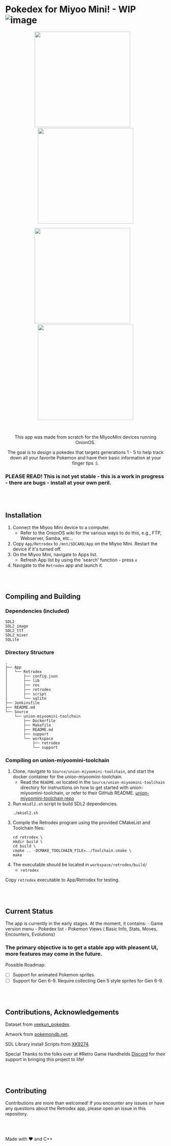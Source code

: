 # Pokedex for Miyoo Mini! - WIP ![image](https://github.com/Yorisoft/pokedex_miyoo/assets/27126548/11b8ac44-8e78-4b9f-8af1-bf8f633434f1)

<p align="center">
  <img src="https://github.com/user-attachments/assets/0e377eb6-4161-4e6c-8768-37137e617013" width="300" />
  &nbsp;&nbsp;&nbsp;&nbsp;
  <img src="https://github.com/user-attachments/assets/846d7a34-04d1-4e66-b88a-7b00f24651a3" width="300" /> 
</p>
<p align="center">
  <img src="https://github.com/user-attachments/assets/fc62218b-8060-4f21-b715-6c93df469473" width="300" /> 
  &nbsp;&nbsp;&nbsp;&nbsp;
  <img src="https://github.com/user-attachments/assets/7112b621-fb4d-4824-a54b-7842dd987a1a" width="300" /> 
</p>

</br>

<p align="center">This app was made from scratch for the MiyooMini devices running OnionOS. </p>
<p align="center">The goal is to design a pokedex that targets generations 1 - 5 to help track down all your favorite Pokemon and have their basic information at your finger tips :). </p>

### PLEASE READ! This is not yet stable - this is a work in progress - there are bugs - install at your own peril.

</br>
</br>

## Installation

1. Connect the Miyoo Mini device to a computer.
    - Refer to the OnionOS wiki for the various ways to do this, e.g., FTP, Webserver, Samba, etc…
2. Copy `App/Retrodex` to `/mnt/SDCARD/App` on the Miyoo Mini. Restart the device if it's turned off.
3. On the Miyoo Mini, navigate to Apps list. 
    - Refresh App list by using the 'search' function - press `x`
4. Navigate to the `Retrodex` app and launch it. 

</br>
</br>

## Compiling and Building

### Dependencies (included)
```
SDL2 
SDL2_image 
SDL2_ttf 
SDL2_mixer
SQLite
```

### Directory Structure
```
.
├── App
│   └── Retrodex
│       ├── config.json
│       ├── lib
│       ├── res
│       ├── retrodex
│       ├── script
│       └── sqlite
├── Jenkinsfile
├── README.md
└── Source
    └── union-miyoomini-toolchain
        ├── Dockerfile
        ├── Makefile
        ├── README.md
        ├── support
        └── workspace
            ├── retrodex
            └── support
```


### Compiling on union-miyoomini-toolchain

1. Clone, navigate to `Source/union-miyoomini-toolchain`, and start the docker container for the union-miyoomini-toolchain. 
   - Read the `README.md` located in the `Source/union-miyoomini-toolchain` directory for instructions on how to get started with union-miyoomini-toolchain, or refer to their GitHub README. [union-miyoomini-toolchain repo](https://github.com/MiyooMini/union-toolchain/tree/main)
2. Run `mksdl2.sh` script to build SDL2 dependencies.
    ```
    ./mksdl2.sh
    ```
3. Compile the Retrodex program using the provided CMakeList and Toolchain files:
    ```
    cd retrodex \
    mkdir build \
    cd build \
    cmake .. -DCMAKE_TOOLCHAIN_FILE=../Toolchain.cmake \
    make
    ```
4. The executable should be located in `workspace/retrodex/build/`
    - `retrodex`

Copy `retrodex` executable to App/Retrodex for testing. 

</br>
</br>


## Current Status

The app is currently in the early stages. At the moment, it contains: 
    - Game version menu 
    - Pokedex list
    - Pokemon Views ( Basic Info, Stats, Moves, Encounters, Evolutions) 

### The primary objective is to get a stable app with pleasent UI, more features may come in the future. 

Possible Roadmap:
- [ ] Support for animated Pokemon sprites. 
- [ ] Support for Gen 6-9. Require collecting Gen 5 style sprites for Gen 6-9. 

</br>
</br>

## Contributions, Acknowledgements

Dataset from [veekun_pokedex](https://github.com/veekun/veekun-pokedex).

Artwork from [pokemondb.net](https://pokemondb.net/).

SDL Library Install Scripts from [XK9274](https://github.com/XK9274).

Special Thanks to the folks over at #Retro Game Handhelds [Discord](https://discord.gg/retro-game-handhelds-529983248114122762) for their support in bringing this project to life! 


</br>
</br>


## Contributing

Contributions are more than welcomed! 
If you encounter any issues or have any questions about the Retrodex app, please open an issue in this repository.

</br>
</br>

Made with :heart: and C++
